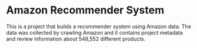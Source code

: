 # Amazon Recommender System

This is a project that builds a recommender system using Amazon data. The data was collected by crawling Amazon and it contains project metadata and review information about 548,552 different products.
